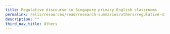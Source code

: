 ```yaml
---
title: Regulative discourse in Singapore primary English classrooms
permalink: /elis/resources/read/research-summaries/others/regulative-discourse/
description: ""
third_nav_title: Others
---
```

